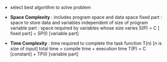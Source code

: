 - select best algorithm to solve problem

- **Space Complexity** : includes program space and data space
	fixed part : space to store data and variables independent of size of program
	variable part : space required by variables whose size varies
	S(P) = C [ fixed part] + SP(I) [variable part]
- **Time Complexity** : time required to complete the task
	function T(n) [n is size of input]
	total time = compile time + execution time
	T(P) = C [constant] + TP(I) [variable part]